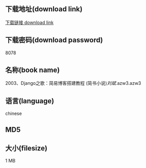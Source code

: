 ## 下载地址(download link)
[下载链接 download link](https://voluble-croquembouche-d321dc.netlify.app/?s=2003%E3%80%81Django%E4%B9%8B%E6%AD%8C%EF%BC%9A%E7%AE%80%E6%98%93%E5%8D%9A%E5%AE%A2%E6%90%AD%E5%BB%BA%E6%95%99%E7%A8%8B+%28%E7%AE%80%E4%B9%A6%E5%B0%8F%E8%AF%B4%29_%E5%88%98%E6%96%8C_.azw3)

## 下载密码(download password)
8078

## 名称(book name)
2003、Django之歌：简易博客搭建教程 (简书小说)_刘斌_.azw3.azw3

## 语言(language)
chinese

## MD5


## 大小(filesize)
1 MB
